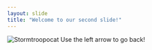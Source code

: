 ```yaml
---
layout: slide
title: "Welcome to our second slide!"
---
```

![Stormtroopocat](https://octodex.github.com/images/stormtroopocat.jpg "The Stormtroopocat")
Use the left arrow to go back!
